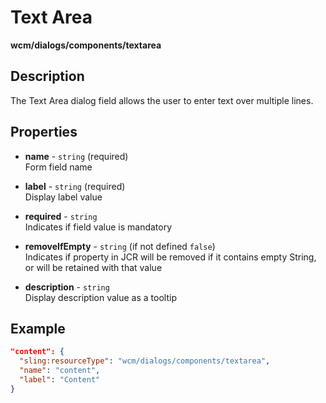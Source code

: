 # Text Area

**wcm/dialogs/components/textarea**

## Description

The Text Area dialog field allows the user to enter text over multiple lines.

## Properties

- **name** -  `string` (required)  
    Form field name

- **label** - `string` (required)  
    Display label value

- **required** - `string`  
    Indicates if field value is mandatory

- **removeIfEmpty** - `string` (if not defined `false`)  
    Indicates if property in JCR will be removed if it contains empty String, or will be retained with that value

- **description** - `string`  
    Display description value as a tooltip

## Example

```json
"content": {
  "sling:resourceType": "wcm/dialogs/components/textarea",
  "name": "content",
  "label": "Content"
}
```
